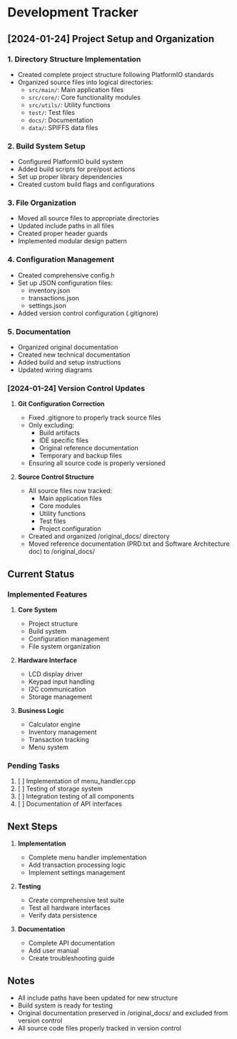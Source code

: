 # Development Tracker

## [2024-01-24] Project Setup and Organization

### 1. Directory Structure Implementation
- Created complete project structure following PlatformIO standards
- Organized source files into logical directories:
  - `src/main/`: Main application files
  - `src/core/`: Core functionality modules
  - `src/utils/`: Utility functions
  - `test/`: Test files
  - `docs/`: Documentation
  - `data/`: SPIFFS data files

### 2. Build System Setup
- Configured PlatformIO build system
- Added build scripts for pre/post actions
- Set up proper library dependencies
- Created custom build flags and configurations

### 3. File Organization
- Moved all source files to appropriate directories
- Updated include paths in all files
- Created proper header guards
- Implemented modular design pattern

### 4. Configuration Management
- Created comprehensive config.h
- Set up JSON configuration files:
  - inventory.json
  - transactions.json
  - settings.json
- Added version control configuration (.gitignore)

### 5. Documentation
- Organized original documentation
- Created new technical documentation
- Added build and setup instructions
- Updated wiring diagrams

### [2024-01-24] Version Control Updates
1. **Git Configuration Correction**
   - Fixed .gitignore to properly track source files
   - Only excluding:
     - Build artifacts
     - IDE specific files
     - Original reference documentation
     - Temporary and backup files
   - Ensuring all source code is properly versioned

2. **Source Control Structure**
   - All source files now tracked:
     - Main application files
     - Core modules
     - Utility functions
     - Test files
     - Project configuration
   - Created and organized /original_docs/ directory
   - Moved reference documentation (PRD.txt and Software Architecture doc) to /original_docs/

## Current Status

### Implemented Features
1. **Core System**
   - Project structure
   - Build system
   - Configuration management
   - File system organization

2. **Hardware Interface**
   - LCD display driver
   - Keypad input handling
   - I2C communication
   - Storage management

3. **Business Logic**
   - Calculator engine
   - Inventory management
   - Transaction tracking
   - Menu system

### Pending Tasks
1. [ ] Implementation of menu_handler.cpp
2. [ ] Testing of storage system
3. [ ] Integration testing of all components
4. [ ] Documentation of API interfaces

## Next Steps
1. **Implementation**
   - Complete menu handler implementation
   - Add transaction processing logic
   - Implement settings management

2. **Testing**
   - Create comprehensive test suite
   - Test all hardware interfaces
   - Verify data persistence

3. **Documentation**
   - Complete API documentation
   - Add user manual
   - Create troubleshooting guide

## Notes
- All include paths have been updated for new structure
- Build system is ready for testing
- Original documentation preserved in /original_docs/ and excluded from version control
- All source code files properly tracked in version control